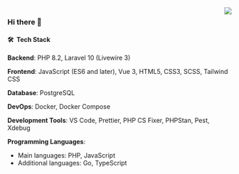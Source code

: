 <img align="right" src="https://github-readme-stats-nc8ojbl08-sk1t0n.vercel.app/api/top-langs?username=sk1t0n&show_icons=true&hide_border=false&title_color=ff652f&icon_color=FFE400&bg_color=09131B&text_color=ffffff&border_color=ffffff&exclude_repo=vkr,karman,labs_dev_app_db&hide=ruby,html,css,scss,less,stylus,blade,twig&langs_count=8">

### Hi there 👋

#### 🛠 &nbsp;Tech Stack

**Backend**: PHP 8.2, Laravel 10 (Livewire 3)

**Frontend**: JavaScript (ES6 and later), Vue 3, HTML5, CSS3, SCSS, Tailwind CSS

**Database**: PostgreSQL

**DevOps**: Docker, Docker Compose

**Development Tools**: VS Code, Prettier, PHP CS Fixer, PHPStan, Pest, Xdebug

**Programming Languages**:

- Main languages: PHP, JavaScript
- Additional languages: Go, TypeScript

<!--
### ⚙️ &nbsp;GitHub Analytics
![sk1t0n GitHub stats](https://github-readme-stats-nc8ojbl08-sk1t0n.vercel.app/api?username=sk1t0n&show_icons=true&hide_border=false&title_color=ff652f&icon_color=FFE400&bg_color=09131B&text_color=ffffff&border_color=ffffff)
-->

<!--![visitors](https://visitor-badge.laobi.icu/badge?page_id=sk1t0n)-->
